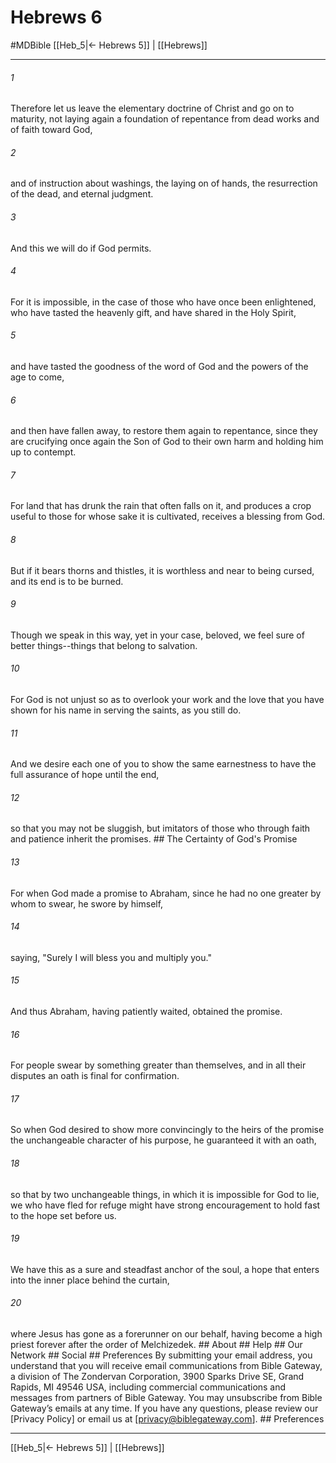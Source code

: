 # Hebrews 6
#MDBible
[[Heb_5|← Hebrews 5]] | [[Hebrews]]

***


###### 1 
Therefore let us leave the elementary doctrine of Christ and go on to maturity, not laying again a foundation of repentance from dead works and of faith toward God, 

###### 2 
and of instruction about washings, the laying on of hands, the resurrection of the dead, and eternal judgment. 

###### 3 
And this we will do if God permits. 

###### 4 
For it is impossible, in the case of those who have once been enlightened, who have tasted the heavenly gift, and have shared in the Holy Spirit, 

###### 5 
and have tasted the goodness of the word of God and the powers of the age to come, 

###### 6 
and then have fallen away, to restore them again to repentance, since they are crucifying once again the Son of God to their own harm and holding him up to contempt. 

###### 7 
For land that has drunk the rain that often falls on it, and produces a crop useful to those for whose sake it is cultivated, receives a blessing from God. 

###### 8 
But if it bears thorns and thistles, it is worthless and near to being cursed, and its end is to be burned. 

###### 9 
Though we speak in this way, yet in your case, beloved, we feel sure of better things--things that belong to salvation. 

###### 10 
For God is not unjust so as to overlook your work and the love that you have shown for his name in serving the saints, as you still do. 

###### 11 
And we desire each one of you to show the same earnestness to have the full assurance of hope until the end, 

###### 12 
so that you may not be sluggish, but imitators of those who through faith and patience inherit the promises. ## The Certainty of God's Promise 

###### 13 
For when God made a promise to Abraham, since he had no one greater by whom to swear, he swore by himself, 

###### 14 
saying, "Surely I will bless you and multiply you." 

###### 15 
And thus Abraham, having patiently waited, obtained the promise. 

###### 16 
For people swear by something greater than themselves, and in all their disputes an oath is final for confirmation. 

###### 17 
So when God desired to show more convincingly to the heirs of the promise the unchangeable character of his purpose, he guaranteed it with an oath, 

###### 18 
so that by two unchangeable things, in which it is impossible for God to lie, we who have fled for refuge might have strong encouragement to hold fast to the hope set before us. 

###### 19 
We have this as a sure and steadfast anchor of the soul, a hope that enters into the inner place behind the curtain, 

###### 20 
where Jesus has gone as a forerunner on our behalf, having become a high priest forever after the order of Melchizedek. ## About ## Help ## Our Network ## Social ## Preferences By submitting your email address, you understand that you will receive email communications from Bible Gateway, a division of The Zondervan Corporation, 3900 Sparks Drive SE, Grand Rapids, MI 49546 USA, including commercial communications and messages from partners of Bible Gateway. You may unsubscribe from Bible Gateway&rsquo;s emails at any time. If you have any questions, please review our [Privacy Policy] or email us at [privacy@biblegateway.com]. ## Preferences

***

[[Heb_5|← Hebrews 5]] | [[Hebrews]]
